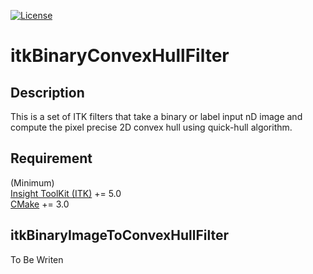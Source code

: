 
[![License](https://img.shields.io/badge/License-Apache%202.0-blue.svg?style=shield)](./LICENSE)

# itkBinaryConvexHullFilter

## Description

This is a set of ITK filters that take a binary or label input nD image and compute the pixel precise 2D convex hull using quick-hull algorithm.

## Requirement

(Minimum)  
[Insight ToolKit (ITK)](https://itk.org/) += 5.0  
[CMake](https://cmake.org/) += 3.0  

 ## itkBinaryImageToConvexHullFilter

To Be Writen

<!-- The filter inherit from ImageToImageFilter and take in input a 2D or 3D binary image and return the corresponding convex hull mask of the binary pixel. If the image is label, the filter take an optional parameter m_LabelValue and, if specified, will only compute the hull of the specified label
object in the image. All label correspondant are respected.  
  
The filter work more efficiently if used with the filter->GetOutput()->SetRequestedRegion(ObjectRegion), where ObjectRegion is the region of the object/label
to process.  
The filter work best with itkLabelGeometryImageFilter class to pre-compute region, indices, and iterate on each label in the image.
See itkBinaryImageToConvexHullFilterTest.cpp and itkBinaryImageToConvexHullFilterTest2.cpp for proper usage of the filter. -->